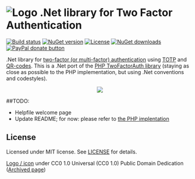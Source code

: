 # ![Logo](https://raw.githubusercontent.com/RobThree/TwoFactorAuth.Net/master/logo.png) .Net library for Two Factor Authentication

[![Build status](https://ci.appveyor.com/api/projects/status/0nmbbew6keeuo4j9)](https://ci.appveyor.com/project/RobIII/twofactorauth-net) [![NuGet version](http://img.shields.io/nuget/v/TwoFactorAuth.Net.svg?style=flat-square)](https://www.nuget.org/packages/TwoFactorAuth.Net/) [![License](https://img.shields.io/packagist/l/robthree/twofactorauth.svg?style=flat-square)](LICENSE) [![NuGet downloads](http://img.shields.io/nuget/dt/TwoFactorAuth.Net.svg?style=flat-square)](https://www.nuget.org/packages/TwoFactorAuth.Net/) [![PayPal donate button](http://img.shields.io/badge/paypal-donate-orange.svg?style=flat-square)](https://www.paypal.com/cgi-bin/webscr?cmd=_s-xclick&hosted_button_id=6MB5M2SQLP636 "Keep me off the streets")

.Net library for [two-factor (or multi-factor) authentication](http://en.wikipedia.org/wiki/Multi-factor_authentication) using [TOTP](http://en.wikipedia.org/wiki/Time-based_One-time_Password_Algorithm) and [QR-codes](http://en.wikipedia.org/wiki/QR_code). This is a .Net port of the [PHP TwoFactorAuth library](https://github.com/RobThree/TwoFactorAuth) (staying as close as possible to the PHP implementation, but using .Net conventions and codestyles).

<p align="center">
    <img src="https://raw.githubusercontent.com/RobThree/TwoFactorAuth.Net/master/multifactorauthforeveryone.png">
</p>


##TODO:
* Helpfile welcome page
* Update README; for now: please refer to [the PHP implentation](https://github.com/RobThree/TwoFactorAuth)

## License

Licensed under MIT license. See [LICENSE](https://raw.githubusercontent.com/RobThree/TwoFactorAuth.Net/master/LICENSE) for details.

[Logo / icon](http://www.iconmay.com/Simple/Travel_and_Tourism_Part_2/luggage_lock_safety_baggage_keys_cylinder_lock_hotel_travel_tourism_luggage_lock_icon_465) under  CC0 1.0 Universal (CC0 1.0) Public Domain Dedication ([Archived page](http://riii.nl/tm7ap))
